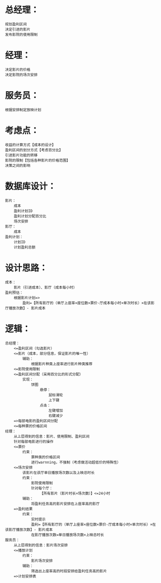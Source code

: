 # 总经理：
	规划盈利区间
	决定引进的影片
	发布影院的使用限制
# 经理：
	决定影片的价格
	决定影院的场次安排
# 服务员：
	根据安排制定放映计划

# 考虑点：
	收益的计算方式【成本的设计】
	盈利区间的划分方式【考虑百分比】
	引进影片功能的转移
	影院的限制【包括各种影片的价格范围】
	决策之间的影响

# 数据库设计：
	影片：
		成本
		盈利计划ID
		盈利计划分配百分比
		场次安排
	影厅：
		成本
	盈利计划：
		计划ID
		计划盈利总额


# 设计思路：
	成本：
		影片（引进成本）、影厅（成本每小时）
	盈利预估：
		根据影片计划=>
			盈利=【所有影厅的（单厅上座率×座位数×票价-厅成本每小时×单次时长）×在该影厅播放次数】- 影片成本
# 逻辑：
	总经理：
		<=盈利区间（勾选影片）
		<=影片（成本，部分信息，保证影片的唯一性）
			辅助：
				根据影片种类上座率进行影片种类推荐
		<=影院使用限制
		<=盈利区间分配（采用百分比的形式分配）
			实现：
				饼图
					悬停：
						鼠标滑轮
						上下键
					点击：
						左键增加
						右键减少
		=>每部电影的盈利区间分配
		<=每种票的价格区间
	经理：
		从上层得到的信息：影片、使用限制、盈利区间
		针对每部电影进行的操作
		<=票价
			约束：
				票种类的价格区间
				进行warnning，不强制（考虑做活动超低价的特殊性）
		<=场次安排
			该影片在该厅单日播放场次数以及上映总时长
			约束：
				影院使用限制
				针对每个厅：
					【所有影片（影片时长×场次数）】<=24小时
			辅助：
				将盈利任务高的影片安排在上座率高的影厅
		=>盈利结果
			约束：
				实时提示
				盈利=【所有影厅的（单厅上座率×座位数×票价-厅成本每小时×单次时长）×在该影厅播放次数】- 影片成本
				在影厅播放次数=单日播放场次数×上映总时长
	服务员：
		从上层得到的信息：影片场次安排
		<=播放计划
			约束：
				影片场次安排
			辅助：
				筛选出上座率高的时段安排给盈利任务高的影片
		=>计划安排表

